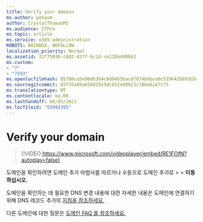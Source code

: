 ```yaml
---
title: Verify your domain
ms.author: pebaum
author: CrystalThomasMS
ms.audience: ITPro
ms.topic: article
ms.service: o365-administration
ROBOTS: NOINDEX, NOFOLLOW
localization_priority: Normal
ms.assetid: 11f7503b-c802-437f-bc1d-ce13bb4d9bb2
ms.custom:
- "7"
- "7593"
ms.openlocfilehash: 85780ca5e90db3b4c6d04b5bacd7874b8bce0c519642b893d34bc873dc689c83
ms.sourcegitcommit: b5f7da89a650d2915dc652449623c78be6247175
ms.translationtype: MT
ms.contentlocale: ko-KR
ms.lasthandoff: 08/05/2021
ms.locfileid: "53993395"
---
```

# <a name="verify-your-domain"></a>Verify your domain

> [!VIDEO https://www.microsoft.com/videoplayer/embed/RE1FOfN?autoplay=false]

도메인을 확인하려면 도메인 [](https://admin.microsoft.com/Adminportal#/Domains/Wizard)추가 마법사를 따르거나 수동으로 도메인 추가로  >    >  **이동하십시오.**

도메인을 확인하는 데 필요한 DNS 변경 내용에 대한 자세한 내용은 도메인에 연결하기 위해 DNS 레코드 추가의 [지침을 참조하세요.](https://docs.microsoft.com/microsoft-365/admin/get-help-with-domains/create-dns-records-at-any-dns-hosting-provider)

다른 도메인에 대한 질문은 [도메인 FAQ 를 참조하세요.](https://docs.microsoft.com/microsoft-365/admin/setup/domains-faq)
